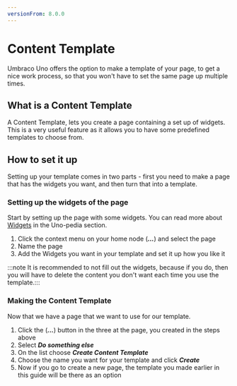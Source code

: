 ```yaml
---
versionFrom: 8.0.0
---
```


# Content Template

Umbraco Uno offers the option to make a template of your page, to get a nice work process, so that you won't have to set the same page up multiple times.

## What is a Content Template

A Content Template, lets you create a page containing a set up of widgets.
This is a very useful feature as it allows you to have some predefined templates to choose from.

## How to set it up

Setting up your template comes in two parts - first you need to make a page that has the widgets you want, and then turn that into a template.

### Setting up the widgets of the page

Start by setting up the page with some widgets.
You can read more about [Widgets](../../Uno-pedia/Widgets/index.md) in the Uno-pedia section.

1. Click the context menu on your home node (***...***) and select the page
2. Name the page
3. Add the Widgets you want in your template and set it up how you like it

:::note It is recommended to not fill out the widgets, because if you do, then you will have to delete the content you don't want each time you use the template.:::

### Making the Content Template

Now that we have a page that we want to use for our template.

1. Click the (***...***) button in the three at the page, you created in the steps above
2. Select ***Do something else***
3. On the list choose ***Create Content Template***
4. Choose the name you want for your template and click ***Create***
5. Now if you go to create a new page, the template you made earlier in this guide will be there as an option